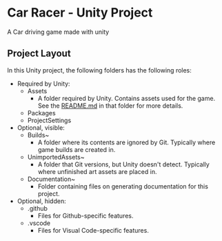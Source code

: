 # Car Racer - Unity Project

A Car driving game made with unity

## Project Layout

In this Unity project, the following folders has the following roles:

- Required by Unity:
	- Assets
		- A folder required by Unity.  Contains assets used for the game.  See the [README.md](/Assets/README.md) in that folder for more details.
	- Packages
	- ProjectSettings
- Optional, visible:
	- Builds~
		- A folder where its contents are ignored by Git.  Typically where game builds are created in.
	- UnimportedAssets~
		- A folder that Git versions, but Unity doesn't detect.  Typically where unfinished art assets are placed in.
	- Documentation~
		- Folder containing files on generating documentation for this project.
- Optional, hidden:
	- .github
		- Files for Github-specific features.
	- .vscode
		- Files for Visual Code-specific features.
